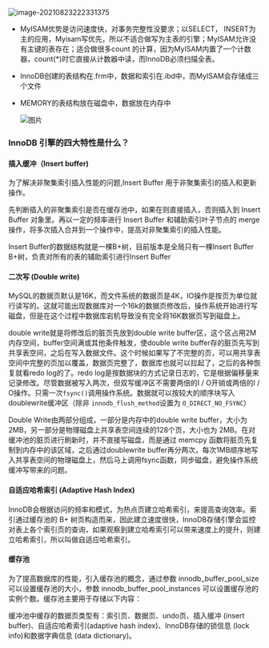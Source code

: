 ![image-20210823222331375](E:\学习笔记\typora\img\image-20210823222331375.png)

- MyISAM优势是访问速度快，对事务完整性没要求；以SELECT， INSERT为主的应用，Myisam写优先，所以不适合做写为主表的引擎；MyISAM允许没有主键的表存在；适合做很多count 的计算，因为MyISAM内置了一个计数器，count(*)时它直接从计数器中读，而InnoDB必须扫描全表。

- InnoDB创建的表结构在.frm中，数据和索引在.ibd中，而MyISAM会存储成三个文件

- MEMORY的表结构放在磁盘中，数据放在内存中

  ![图片](https://mmbiz.qpic.cn/mmbiz_png/ceNmtYOhbMSIaAmoSYianlwqUjqymUETljvrMbU5PaMZUOzK2hDwdm9oibJhbslSq5icicsgja5th4S3Y5ZlIuibiajA/640?wx_fmt=png&wxfrom=5&wx_lazy=1&wx_co=1)

### InnoDB  引擎的四大特性是什么？

#### 插入缓冲（Insert buffer)

为了解决非聚集索引插入性能的问题,Insert Buffer 用于非聚集索引的插入和更新操作。

先判断插入的非聚集索引是否在缓存池中，如果在则直接插入，否则插入到 Insert Buffer 对象里。再以一定的频率进行 Insert Buffer 和辅助索引叶子节点的 merge 操作，将多次插入合并到一个操作中，提高对非聚集索引的插入性能。

Insert Buffer的数据结构就是一棵B+树，目前版本是全局只有一棵Insert Buffer B+树，负责对所有的表的辅助索引进行Insert Buffer

#### 二次写 (Double write)

MySQL的数据页默认是16K，而文件系统的数据页是4K，IO操作是按页为单位就行读写的。这就可能出现数据库对一个16k的数据页修改后，操作系统开始进行写磁盘，但是在这个过程中数据库宕机导致没有完全将16K数据页写到磁盘上。

double write就是将修改后的脏页先放到double write buffer区，这个区占用2M内存空间，buffer空间满或其他条件触发，使double write buffer存的脏页先写到共享表空间，之后在写入数据文件。这个时候如果写了不完整的页，可以用共享表空间中完整的页加以覆盖，数据页完整了，数据库也就可以拉起了，之后的各种恢复就看redo log的了。redo log是按数据块的方式记录日志的，它是根据偏移量来记录修改。尽管数据被写入两次，但双写缓冲区不需要两倍的I / O开销或两倍的I / O操作。只需一次`fsync()`调用操作系统。数据就可以按较大的顺序块写入doublewrite缓冲区（除非 `innodb_flush_method`设置为 `O_DIRECT_NO_FSYNC`）

Double Write由两部分组成，一部分是内存中的double write buffer，大小为2MB，另一部分是物理磁盘上共享表空间连续的128个页，大小也为 2MB。在对缓冲池的脏页进行刷新时，并不直接写磁盘，而是通过 memcpy 函数将脏页先复制到内存中的该区域，之后通过doublewrite buffer再分两次，每次1MB顺序地写入共享表空间的物理磁盘上，然后马上调用fsync函数，同步磁盘，避免操作系统缓冲写带来的问题。

#### 自适应哈希索引 (Adaptive Hash Index)

InnoDB会根据访问的频率和模式，为热点页建立哈希索引，来提高查询效率。索引通过缓存池的 B+ 树页构造而来，因此建立速度很快，InnoDB存储引擎会监控对表上各个索引页的查询，如果观察到建立哈希索引可以带来速度上的提升，则建立哈希索引，所以叫做自适应哈希索引。

#### 缓存池

为了提高数据库的性能，引入缓存池的概念，通过参数 innodb_buffer_pool_size 可以设置缓存池的大小，参数 innodb_buffer_pool_instances 可以设置缓存池的实例个数。缓存池主要用于存储以下内容：

缓冲池中缓存的数据页类型有：索引页、数据页、undo页、插入缓冲 (insert buffer)、自适应哈希索引(adaptive hash index)、InnoDB存储的锁信息 (lock info)和数据字典信息 (data dictionary)。